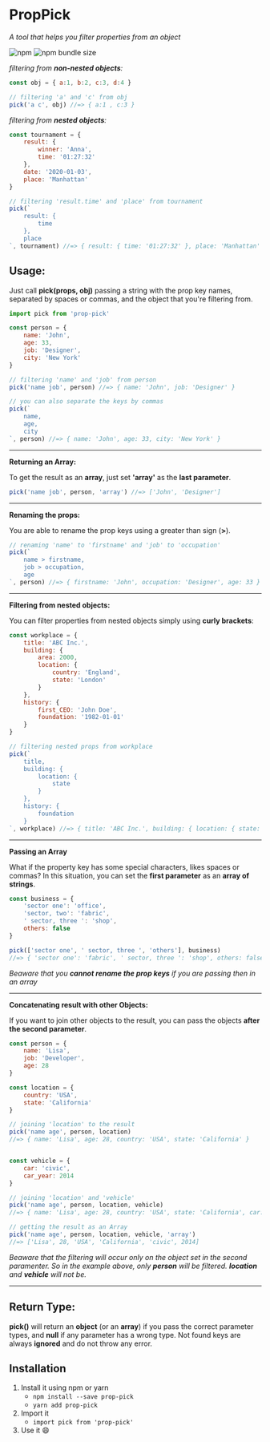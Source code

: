 # PropPick

*A tool that helps you filter properties from an object*

![npm](https://img.shields.io/npm/dm/prop-pick)
![npm bundle size](https://img.shields.io/bundlephobia/min/prop-pick)

*filtering from **non-nested objects**:*
```js
const obj = { a:1, b:2, c:3, d:4 }

// filtering 'a' and 'c' from obj
pick('a c', obj) //=> { a:1 , c:3 }
```

*filtering from **nested objects**:*
```js
const tournament = {
    result: {
        winner: 'Anna',
        time: '01:27:32'
    },
    date: '2020-01-03',
    place: 'Manhattan'
}

// filtering 'result.time' and 'place' from tournament
pick(`
    result: {
        time
    },
    place
`, tournament) //=> { result: { time: '01:27:32' }, place: 'Manhattan' }
```

## Usage:
Just call **pick(props, obj)** passing a string with the prop key names, separated by spaces or commas, and the object that you're filtering from.

```js
import pick from 'prop-pick'

const person = {
    name: 'John',
    age: 33,
    job: 'Designer',
    city: 'New York'
}

// filtering 'name' and 'job' from person
pick('name job', person) //=> { name: 'John', job: 'Designer' }

// you can also separate the keys by commas
pick(`
    name,
    age,
    city
`, person) //=> { name: 'John', age: 33, city: 'New York' }
```

------------


**Returning an Array:**

To get the result as an **array**, just set **'array'** as the **last parameter**.

```js
pick('name job', person, 'array') //=> ['John', 'Designer']
```

------------

**Renaming the props:**

You are able to rename the prop keys using a greater than sign (**>**).

```js
// renaming 'name' to 'firstname' and 'job' to 'occupation'
pick(`
    name > firstname,
    job > occupation,
    age
`, person) //=> { firstname: 'John', occupation: 'Designer', age: 33 }
```

------------


**Filtering from nested objects:**

You can filter properties from nested objects simply using **curly brackets**:

```js
const workplace = {
    title: 'ABC Inc.',
    building: {
        area: 2000,
        location: {
            country: 'England',
            state: 'London'
        }
    },
    history: {
        first_CEO: 'John Doe',
        foundation: '1982-01-01'
    }
}

// filtering nested props from workplace
pick(`
    title,
    building: {
        location: {
            state
        }
    },
    history: {
        foundation
    }
`, workplace) //=> { title: 'ABC Inc.', building: { location: { state: 'London' } }, history: { foundation: '1982-01-01' } }
```

------------

**Passing an Array**

What if the property key has some special characters, likes spaces or commas? In this situation, you can set the **first parameter** as an **array of strings**.

```js
const business = {
    'sector one': 'office',
    'sector, two': 'fabric',
    ' sector, three ': 'shop',
    others: false
}

pick(['sector one', ' sector, three ', 'others'], business)
//=> { 'sector one': 'fabric', ' sector, three ': 'shop', others: false  }
```
*Beaware that you **cannot rename the prop keys** if you are passing then in an array*

------------

**Concatenating result with other Objects:**

If you want to join other objects to the result, you can pass the objects **after the second parameter**.

```js
const person = {
    name: 'Lisa',
    job: 'Developer',
    age: 28
}

const location = {
    country: 'USA',
    state: 'California'
}

// joining 'location' to the result
pick('name age', person, location)
//=> { name: 'Lisa', age: 28, country: 'USA', state: 'California' }


const vehicle = {
    car: 'civic',
    car_year: 2014
}

// joining 'location' and 'vehicle'
pick('name age', person, location, vehicle)
//=> { name: 'Lisa', age: 28, country: 'USA', state: 'California', car: 'civic', car_year: 2014 }

// getting the result as an Array
pick('name age', person, location, vehicle, 'array')
//=> ['Lisa', 28, 'USA', 'California', 'civic', 2014]
```
*Beaware that the filtering will occur only on the object set in the second paramenter. So in the example above, only **person** will be filtered. **location** and **vehicle** will not be.*

------------

## Return Type:
**pick()** will return an **object** (or an **array**) if you pass the correct parameter types, and **null** if any parameter has a wrong type.
Not found keys are always **ignored** and do not throw any error.

## Installation
1. Install it using npm or yarn
    - ``npm install --save prop-pick``
    - ``yarn add prop-pick``
2. Import it
    - ``import pick from 'prop-pick'``
3. Use it 😄